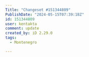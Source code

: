 ```yaml
---
Title: "Changeset #151344809"
PublishDate: "2024-05-15T07:39:18Z"
id: 151344809
user: kentakta
comment: update
created_by: iD 2.29.0
tags:
  - Montenegro

---
```

